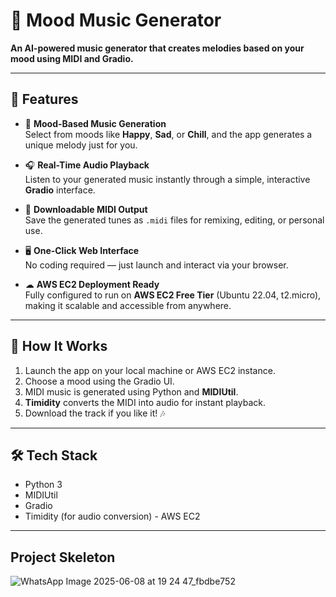 # 🎵 Mood Music Generator

**An AI-powered music generator that creates melodies based on your mood using MIDI and Gradio.**

---

## 🚀 Features

- 🎼 **Mood-Based Music Generation**  
  Select from moods like **Happy**, **Sad**, or **Chill**, and the app generates a unique melody just for you.

- 🎧 **Real-Time Audio Playback**  
  Listen to your generated music instantly through a simple, interactive **Gradio** interface.

- 💾 **Downloadable MIDI Output**  
  Save the generated tunes as `.midi` files for remixing, editing, or personal use.

- 🖥 **One-Click Web Interface**  
  No coding required — just launch and interact via your browser.

- ☁ **AWS EC2 Deployment Ready**  
  Fully configured to run on **AWS EC2 Free Tier** (Ubuntu 22.04, t2.micro), making it scalable and accessible from anywhere.

---

## 🧠 How It Works

1. Launch the app on your local machine or AWS EC2 instance.  
2. Choose a mood using the Gradio UI.  
3. MIDI music is generated using Python and **MIDIUtil**.  
4. **Timidity** converts the MIDI into audio for instant playback.  
5. Download the track if you like it! 🎶

---
## 🛠 Tech Stack

- Python 3
- MIDIUtil
- Gradio
- Timidity (for audio conversion)
- AWS EC2
---
## Project Skeleton
![WhatsApp Image 2025-06-08 at 19 24 47_fbdbe752](https://github.com/user-attachments/assets/4ea3fedb-3ec1-4aef-b73f-ff2d753c9e79)
